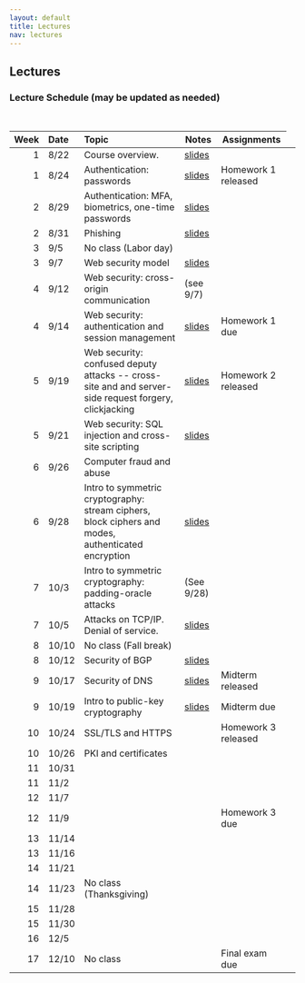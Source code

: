 ```yaml
---
layout: default
title: Lectures
nav: lectures
---
```


## Lectures

<h3 id="toc_2">Lecture Schedule (may be updated as needed)</h3>
<br>
<table>
<thead>
<tr>
<th align="right">Week</th>
<th align="left">Date</th>
<th align="left">Topic</th>
<th>Notes</th>
<th>Assignments</th>
</tr>
</thead>
<tbody>
  
<tr>
<td align="right">1</td>
<td align="left">8/22</td>
<td align="left">Course overview.</td>
<td><a href="{{ site.url }}/lectures/intro.pdf">slides</a></td>
<td></td>
<td></td>
</tr>

<tr>
<td align="right">1</td>
<td align="left">8/24</td>
<td align="left">Authentication: passwords</td>
<td><a href="{{ site.url }}/lectures/auth.pdf">slides</a></td>
<td>Homework 1 released</td>
</tr>

<tr>
<td align="right">2</td>
<td align="left">8/29</td>
<td align="left">Authentication: MFA, biometrics, one-time passwords</td>
<td><a href="{{ site.url }}/lectures/biometrics.pdf">slides</a></td>
<td></td>
</tr>
  
<tr>
<td align="right">2</td>
<td align="left">8/31</td>
<td align="left">Phishing</td>
<td><a href="{{ site.url }}/lectures/phishing.pdf">slides</a></td>
<td></td>
</tr>
  
<tr>
<td align="right">3</td>
<td align="left">9/5</td>
<td align="left">No class (Labor day)</td>
<td></td>
<td></td>
<td></td>
</tr>
  
<tr>
<td align="right">3</td>
<td align="left">9/7</td>
<td align="left">Web security model</td>
<td><a href="{{ site.url }}/lectures/websecmodel.pdf">slides</a></td>
<td></td>
</tr>
  
<tr>
<td align="right">4</td>
<td align="left">9/12</td>
<td align="left">Web security: cross-origin communication</td>
<td>(see 9/7)</td>
<td></td>
</tr>
  
 <tr>
<td align="right">4</td>
<td align="left">9/14</td>
<td align="left">Web security: authentication and session management</td>
<td><a href="{{ site.url }}/lectures/webauth.pdf">slides</a></td>
<td>Homework 1 due</td>
</tr>
  
<tr>
<td align="right">5</td>
<td align="left">9/19</td>
<td align="left">Web security: confused deputy attacks -- cross-site and and server-side request forgery, clickjacking</td>
<td><a href="{{ site.url }}/lectures/webdeputy.pdf">slides</a></td>
<td>Homework 2 released</td>
</tr>
  
<tr>
<td align="right">5</td>
<td align="left">9/21</td>
<td align="left">Web security: SQL injection and cross-site scripting</td>
<td><a href="{{ site.url }}/lectures/webapps.pdf">slides</a></td>
<td></td>
</tr>
  
<tr>
<td align="right">6</td>
<td align="left">9/26</td>
<td>Computer fraud and abuse</td>
<td></td>
<td></td>
</tr>
  
<tr>
<td align="right">6</td>
<td align="left">9/28</td>
<td>Intro to symmetric cryptography: stream ciphers, block ciphers and modes, authenticated encryption</td>
<td><a href="{{ site.url }}/lectures/cryptsym.pdf">slides</a></td>
<td></td>
</tr>
  
<tr>
<td align="right">7</td>
<td align="left">10/3</td>
<td>Intro to symmetric cryptography: padding-oracle attacks</td>
<td>(See 9/28)</td>
<td></td>
</tr>
  
<tr>
<td align="right">7</td>
<td align="left">10/5</td>
<td>Attacks on TCP/IP. Denial of service.</td>
<td><a href="{{ site.url }}/lectures/netattacks.pdf">slides</a></td>
<td></td>
</tr>
  
<tr>
<td align="right">8</td>
<td align="left">10/10</td>
<td align="left">No class (Fall break)</td>
<td></td>
<td></td>
</tr>
  
<tr>
<td align="right">8</td>
<td align="left">10/12</td>
<td>Security of BGP</td>
<td><a href="{{ site.url }}/lectures/bgp.pdf">slides</a></td>
<td></td>
</tr>
  
<tr>
<td align="right">9</td>
<td align="left">10/17</td>
<td>Security of DNS</td>
<td><a href="{{ site.url }}/lectures/dns.pdf">slides</a></td>
<td>Midterm released</td>
</tr>
  
<tr>
<td align="right">9</td>
<td align="left">10/19</td>
<td>Intro to public-key cryptography</td>
<td><a href="{{ site.url }}/lectures/cryptpub.pdf">slides</a></td>
<td>Midterm due</td>
</tr>
  
<tr>
<td align="right">10</td>
<td align="left">10/24</td>
<td>SSL/TLS and HTTPS</td>
<td></td>
<td>Homework 3 released</td>
</tr>
  
<tr>
<td align="right">10</td>
<td align="left">10/26</td>
<td>PKI and certificates</td>
<td></td>
<td></td>
</tr>
  
<tr>
<td align="right">11</td>
<td align="left">10/31</td>
<td></td>
<td></td>
<td></td>
</tr>
  
<tr>
<td align="right">11</td>
<td align="left">11/2</td>
<td></td>
<td></td>
<td></td>
</tr>
  
<tr>
<td align="right">12</td>
<td align="left">11/7</td>
<td></td>
<td></td>
<td></td>
</tr>
  
<tr>
<td align="right">12</td>
<td align="left">11/9</td>
<td></td>
<td></td>
<td>Homework 3 due</td>
</tr>
  
<tr>
<td align="right">13</td>
<td align="left">11/14</td>
<td></td>
<td></td>
<td></td>
</tr>
  
<tr>
<td align="right">13</td>
<td align="left">11/16</td>
<td></td>
<td></td>
<td></td>
</tr>
  
<tr>
<td align="right">14</td>
<td align="left">11/21</td>
<td></td>
<td></td>
<td></td>
</tr>
  
<tr>
<td align="right">14</td>
<td align="left">11/23</td>
<td>No class (Thanksgiving)</td>
<td></td>
<td></td>
</tr>
  
<tr>
<td align="right">15</td>
<td align="left">11/28</td>
<td></td>
<td></td>
<td></td>
</tr>

<tr>
<td align="right">15</td>
<td align="left">11/30</td>
<td></td>
<td></td>
<td></td>
</tr>

<tr>
<td align="right">16</td>
<td align="left">12/5</td>
<td></td>
<td></td>
<td></td>
</tr>

<tr>
<td align="right">17</td>
<td align="left">12/10</td>
<td>No class</td>
<td></td>
<td>Final exam due</td>
</tr>

</tbody>
</table>
